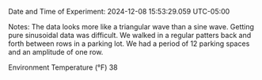 Date and Time of Experiment: 2024-12-08 15:53:29.059 UTC-05:00

Notes: The data looks more like a triangular wave than a sine wave. Getting pure sinusoidal data was difficult. We walked in a regular patters back and forth between rows in a parking lot. We had a period of 12 parking spaces and an amplitude of one row.

Environment Temperature (°F)
38